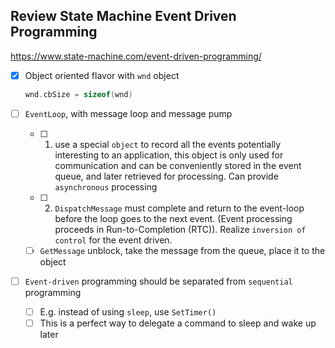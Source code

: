 ## Review State Machine Event Driven Programming

https://www.state-machine.com/event-driven-programming/

- [x] Object oriented flavor with `wnd` object

  ```c
  wnd.cbSize = sizeof(wnd)
  ```

- [ ] `EventLoop`, with message loop and message pump

  - [ ] 1. use a special `object` to record all the events potentially interesting to an application, this object is only used for communication and can be conveniently stored in the event queue, and later retrieved for processing. Can provide `asynchronous` processing
  - [ ] 2. `DispatchMessage` must complete and return to the event-loop before the loop goes to the next event. (Event processing proceeds in Run-to-Completion (RTC)). Realize `inversion of control` for the event driven.
  - [ ] `GetMessage` unblock, take the message from the queue, place it to the object

- [ ] `Event-driven` programming should be separated from `sequential` programming

  - [ ] E.g. instead of using `sleep`, use `SetTimer()`
  - [ ] This is a perfect way to delegate a command to sleep and wake up later